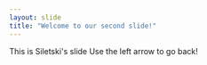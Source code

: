 ```yaml
---
layout: slide
title: "Welcome to our second slide!"
---
```

This is Siletski's slide
Use the left arrow to go back!
